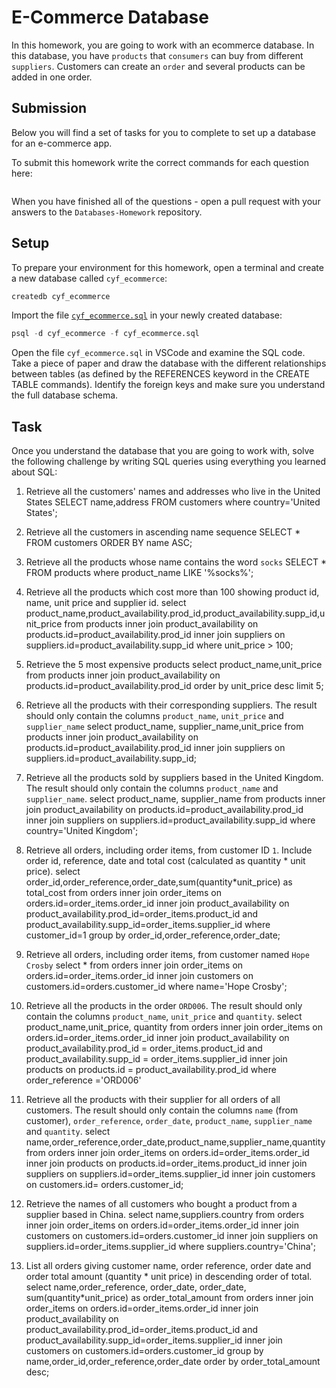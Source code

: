 # E-Commerce Database

In this homework, you are going to work with an ecommerce database. In this database, you have `products` that `consumers` can buy from different `suppliers`. Customers can create an `order` and several products can be added in one order.

## Submission

Below you will find a set of tasks for you to complete to set up a database for an e-commerce app.

To submit this homework write the correct commands for each question here:

```sql


```

When you have finished all of the questions - open a pull request with your answers to the `Databases-Homework` repository.

## Setup

To prepare your environment for this homework, open a terminal and create a new database called `cyf_ecommerce`:

```sql
createdb cyf_ecommerce
```

Import the file [`cyf_ecommerce.sql`](./cyf_ecommerce.sql) in your newly created database:

```sql
psql -d cyf_ecommerce -f cyf_ecommerce.sql
```

Open the file `cyf_ecommerce.sql` in VSCode and examine the SQL code. Take a piece of paper and draw the database with the different relationships between tables (as defined by the REFERENCES keyword in the CREATE TABLE commands). Identify the foreign keys and make sure you understand the full database schema.

## Task

Once you understand the database that you are going to work with, solve the following challenge by writing SQL queries using everything you learned about SQL:

1. Retrieve all the customers' names and addresses who live in the United States
   SELECT name,address FROM customers where country='United States';

2. Retrieve all the customers in ascending name sequence
   SELECT \* FROM customers ORDER BY name ASC;

3. Retrieve all the products whose name contains the word `socks`
   SELECT \* FROM products where product_name LIKE '%socks%';

4. Retrieve all the products which cost more than 100 showing product id, name, unit price and supplier id.
   select product_name,product_availability.prod_id,product_availability.supp_id,unit_price from products
   inner join product_availability on products.id=product_availability.prod_id
   inner join suppliers on suppliers.id=product_availability.supp_id where unit_price > 100;

5. Retrieve the 5 most expensive products
   select product_name,unit_price from products
   inner join product_availability on products.id=product_availability.prod_id order by unit_price desc limit 5;

6. Retrieve all the products with their corresponding suppliers. The result should only contain the columns `product_name`, `unit_price` and `supplier_name`
   select product_name, supplier_name,unit_price from products
   inner join product_availability on products.id=product_availability.prod_id
   inner join suppliers on suppliers.id=product_availability.supp_id;

7. Retrieve all the products sold by suppliers based in the United Kingdom. The result should only contain the columns `product_name` and `supplier_name`.
   select product_name, supplier_name from products
   inner join product_availability on products.id=product_availability.prod_id
   inner join suppliers on suppliers.id=product_availability.supp_id where country='United Kingdom';

8. Retrieve all orders, including order items, from customer ID `1`. Include order id, reference, date and total cost (calculated as quantity * unit price).
   select order_id,order_reference,order_date,sum(quantity*unit_price) as total_cost from orders
   inner join order_items on orders.id=order_items.order_id
   inner join product_availability on product_availability.prod_id=order_items.product_id and product_availability.supp_id=order_items.supplier_id
   where customer_id=1
   group by order_id,order_reference,order_date;

9. Retrieve all orders, including order items, from customer named `Hope Crosby`
   select \* from orders
   inner join order_items on orders.id=order_items.order_id
   inner join customers on customers.id=orders.customer_id
   where name='Hope Crosby';

10. Retrieve all the products in the order `ORD006`. The result should only contain the columns `product_name`, `unit_price` and `quantity`.
    select product_name,unit_price, quantity from orders
    inner join order_items on orders.id=order_items.order_id
    inner join product_availability on product_availability.prod_id = order_items.product_id and product_availability.supp_id = order_items.supplier_id
    inner join products on products.id = product_availability.prod_id
    where order_reference ='ORD006'

11. Retrieve all the products with their supplier for all orders of all customers. The result should only contain the columns `name` (from customer), `order_reference`, `order_date`, `product_name`, `supplier_name` and `quantity`.
    select name,order_reference,order_date,product_name,supplier_name,quantity from orders
    inner join order_items on orders.id=order_items.order_id
    inner join products on products.id=order_items.product_id
    inner join suppliers on suppliers.id=order_items.supplier_id
    inner join customers on customers.id= orders.customer_id;

12. Retrieve the names of all customers who bought a product from a supplier based in China.
    select name,suppliers.country from orders
    inner join order_items on orders.id=order_items.order_id
    inner join customers on customers.id=orders.customer_id
    inner join suppliers on suppliers.id=order_items.supplier_id
    where suppliers.country='China';

13. List all orders giving customer name, order reference, order date and order total amount (quantity * unit price) in descending order of total.
    select name,order_reference, order_date, order_date, sum(quantity*unit_price) as order_total_amount from orders
    inner join order_items on orders.id=order_items.order_id
    inner join product_availability on product_availability.prod_id=order_items.product_id and product_availability.supp_id=order_items.supplier_id
    inner join customers on customers.id=orders.customer_id
    group by name,order_id,order_reference,order_date
    order by order_total_amount desc;
